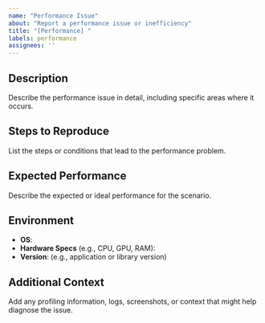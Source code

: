 ```yaml
---
name: "Performance Issue"
about: "Report a performance issue or inefficiency"
title: "[Performance] "
labels: performance
assignees: ''
---
```


## Description
Describe the performance issue in detail, including specific areas where it occurs.

## Steps to Reproduce
List the steps or conditions that lead to the performance problem.

## Expected Performance
Describe the expected or ideal performance for the scenario.

## Environment
- **OS**:
- **Hardware Specs** (e.g., CPU, GPU, RAM):
- **Version**: (e.g., application or library version)

## Additional Context
Add any profiling information, logs, screenshots, or context that might help diagnose the issue.
